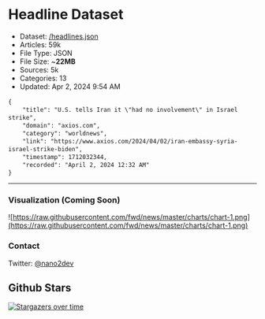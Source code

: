 # Headline Dataset

- Dataset: [/headlines.json](https://raw.githubusercontent.com/fwd/news/master/headlines.json) 
- Articles: 59k
- File Type: JSON
- File Size: ~**22MB**
- Sources: 5k
- Categories: 13
- Updated: Apr 2, 2024 9:54 AM

```
{
    "title": "U.S. tells Iran it \"had no involvement\" in Israel strike",
    "domain": "axios.com",
    "category": "worldnews",
    "link": "https://www.axios.com/2024/04/02/iran-embassy-syria-israel-strike-biden",
    "timestamp": 1712032344,
    "recorded": "April 2, 2024 12:32 AM"
}
```

---

### Visualization (Coming Soon)

![https://raw.githubusercontent.com/fwd/news/master/charts/chart-1.png](https://raw.githubusercontent.com/fwd/news/master/charts/chart-1.png)

### Contact 

Twitter: [@nano2dev](https://twitter.com/nano2dev)

## Github Stars

[![Stargazers over time](https://starchart.cc/fwd/news.svg)](https://starchart.cc/fwd/news)
